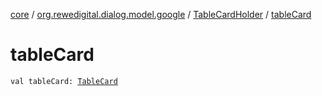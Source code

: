 [core](../../index.md) / [org.rewedigital.dialog.model.google](../index.md) / [TableCardHolder](index.md) / [tableCard](./table-card.md)

# tableCard

`val tableCard: `[`TableCard`](../../org.rewedigital.dialog.model.google.table/-table-card/index.md)